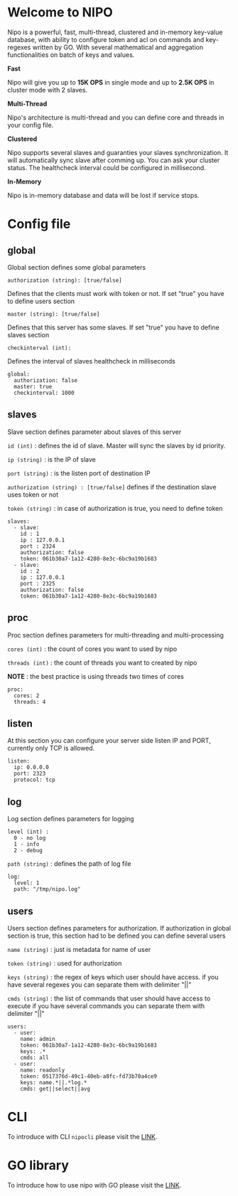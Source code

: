 # Welcome to NIPO

Nipo is a powerful, fast, multi-thread, clustered and in-memory key-value database, with ability to configure token and acl on commands and key-regexes written by GO.
With several mathematical and aggregation functionalities on batch of keys and values.

**Fast**

Nipo will give you up to **15K OPS** in single mode and up to **2.5K OPS** in cluster mode with 2 slaves.

**Multi-Thread**

Nipo's architecture is multi-thread and you can define core and threads in your config file.

**Clustered**

Nipo supports several slaves and guaranties your slaves synchronization. It will automatically sync slave after comming up. You can ask your cluster status. The healthcheck interval could be configured in millisecond.

**In-Memory**

Nipo is in-memory database and data will be lost if service stops.

# Config file
## global
Global section defines some global parameters

`authorization (string): [true/false]`

Defines that the clients must work with token or not. If set "true" you have to define users section

`master (string): [true/false]`

Defines that this server has some slaves. If set "true" you have to define slaves section

`checkinterval (int):`

Defines the interval of slaves healthcheck in milliseconds

    global:  
      authorization: false
      master: true
      checkinterval: 1000



## slaves
Slave section defines parameter about slaves of this server

`id (int)` : defines the id of slave. Master will sync the slaves by id priority.

`ip (string)` : is the IP of slave

`port (string)` : is the listen port of destination IP

`authorization (string) : [true/false]` defines if the destination slave uses token or not

`token (string)` : in case of authorization is true, you need to define token


    slaves:
      - slave:
        id : 1
        ip : 127.0.0.1
        port : 2324
        authorization: false
        token: 061b30a7-1a12-4280-8e3c-6bc9a19b1683
      - slave:
        id : 2
        ip : 127.0.0.1
        port : 2325
        authorization: false
        token: 061b30a7-1a12-4280-8e3c-6bc9a19b1683


## proc
Proc section defines parameters for multi-threading and multi-processing

`cores (int)` : the count of cores you want to used by nipo

`threads (int)` : the count of threads you want to created by nipo

**NOTE** : the best practice is using threads two times of cores

    proc:
      cores: 2
      threads: 4


## listen
At this section you can configure your server side listen IP and PORT, currently only TCP is allowed.

    listen:
      ip: 0.0.0.0
      port: 2323
      protocol: tcp

## log
Log section defines parameters for logging

    level (int) :
      0 - no log
      1 - info
      2 - debug

`path (string)` : defines the path of log file

    log:
      level: 1
      path: "/tmp/nipo.log"

## users
Users section defines parameters for authorization. 
If authorization in global section is true, this section had to be defined
you can define several users

`name (string)` : just is metadata for name of user

`token (string)` : used for authorization

`keys (string)` : the regex of keys which user should have access.
                if you have several regexes you can separate them with delimiter "||"

`cmds (string)` : the list of commands that user should have access to execute
                if you have several commands you can separate them with delimiter "||"

    users:
      - user:
        name: admin
        token: 061b30a7-1a12-4280-8e3c-6bc9a19b1683
        keys: .*
        cmds: all
      - user:
        name: readonly
        token: 0517376d-49c1-40eb-a8fc-fd73b70a4ce9
        keys: name.*||.*log.*
        cmds: get||select||avg

# CLI

To introduce with CLI `nipocli` please visit the [LINK](nipocli).

# GO library

To introduce how to use nipo with GO please visit the [LINK](nipolib/go).
